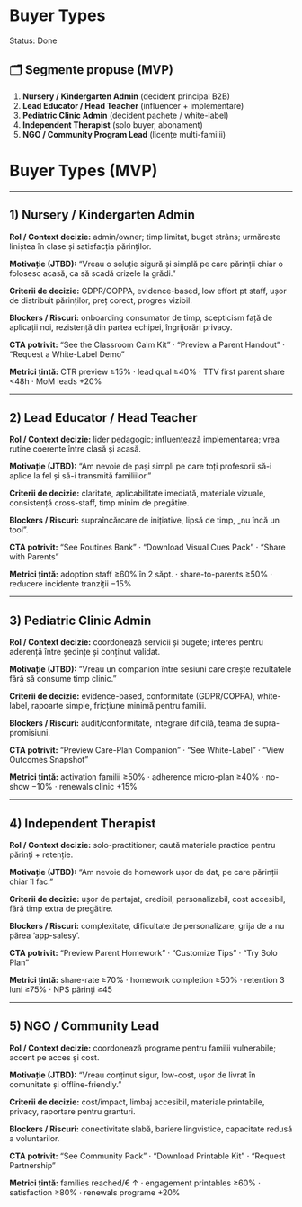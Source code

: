 # Buyer Types

Status: Done

## 🗂️ Segmente propuse (MVP)

1. **Nursery / Kindergarten Admin** (decident principal B2B)
2. **Lead Educator / Head Teacher** (influencer + implementare)
3. **Pediatric Clinic Admin** (decident pachete / white-label)
4. **Independent Therapist** (solo buyer, abonament)
5. **NGO / Community Program Lead** (licențe multi-familii)

### 

# Buyer Types (MVP)

---

## 1) Nursery / Kindergarten Admin

**Rol / Context decizie:** admin/owner; timp limitat, buget strâns; urmărește liniștea în clase și satisfacția părinților.

**Motivație (JTBD):** “Vreau o soluție sigură și simplă pe care părinții chiar o folosesc acasă, ca să scadă crizele la grădi.”

**Criterii de decizie:** GDPR/COPPA, evidence-based, low effort pt staff, ușor de distribuit părinților, preț corect, progres vizibil.

**Blockers / Riscuri:** onboarding consumator de timp, scepticism față de aplicații noi, rezistență din partea echipei, îngrijorări privacy.

**CTA potrivit:** “See the Classroom Calm Kit” · “Preview a Parent Handout” · “Request a White-Label Demo”

**Metrici țintă:** CTR preview ≥15% · lead qual ≥40% · TTV first parent share <48h · MoM leads +20%

---

## 2) Lead Educator / Head Teacher

**Rol / Context decizie:** lider pedagogic; influențează implementarea; vrea rutine coerente între clasă și acasă.

**Motivație (JTBD):** “Am nevoie de pași simpli pe care toți profesorii să-i aplice la fel și să-i transmită familiilor.”

**Criterii de decizie:** claritate, aplicabilitate imediată, materiale vizuale, consistență cross-staff, timp minim de pregătire.

**Blockers / Riscuri:** supraîncărcare de inițiative, lipsă de timp, „nu încă un tool”.

**CTA potrivit:** “See Routines Bank” · “Download Visual Cues Pack” · “Share with Parents”

**Metrici țintă:** adoption staff ≥60% în 2 săpt. · share-to-parents ≥50% · reducere incidente tranziții −15%

---

## 3) Pediatric Clinic Admin

**Rol / Context decizie:** coordonează servicii și bugete; interes pentru aderență între ședințe și conținut validat.

**Motivație (JTBD):** “Vreau un companion între sesiuni care crește rezultatele fără să consume timp clinic.”

**Criterii de decizie:** evidence-based, conformitate (GDPR/COPPA), white-label, rapoarte simple, fricțiune minimă pentru familii.

**Blockers / Riscuri:** audit/conformitate, integrare dificilă, teama de supra-promisiuni.

**CTA potrivit:** “Preview Care-Plan Companion” · “See White-Label” · “View Outcomes Snapshot”

**Metrici țintă:** activation familii ≥50% · adherence micro-plan ≥40% · no-show −10% · renewals clinic +15%

---

## 4) Independent Therapist

**Rol / Context decizie:** solo-practitioner; caută materiale practice pentru părinți + retenție.

**Motivație (JTBD):** “Am nevoie de homework ușor de dat, pe care părinții chiar îl fac.”

**Criterii de decizie:** ușor de partajat, credibil, personalizabil, cost accesibil, fără timp extra de pregătire.

**Blockers / Riscuri:** complexitate, dificultate de personalizare, grija de a nu părea ‘app-salesy’.

**CTA potrivit:** “Preview Parent Homework” · “Customize Tips” · “Try Solo Plan”

**Metrici țintă:** share-rate ≥70% · homework completion ≥50% · retention 3 luni ≥75% · NPS părinți ≥45

---

## 5) NGO / Community Lead

**Rol / Context decizie:** coordonează programe pentru familii vulnerabile; accent pe acces și cost.

**Motivație (JTBD):** “Vreau conținut sigur, low-cost, ușor de livrat în comunitate și offline-friendly.”

**Criterii de decizie:** cost/impact, limbaj accesibil, materiale printabile, privacy, raportare pentru granturi.

**Blockers / Riscuri:** conectivitate slabă, bariere lingvistice, capacitate redusă a voluntarilor.

**CTA potrivit:** “See Community Pack” · “Download Printable Kit” · “Request Partnership”

**Metrici țintă:** families reached/€ ↑ · engagement printables ≥60% · satisfaction ≥80% · renewals programe +20%
